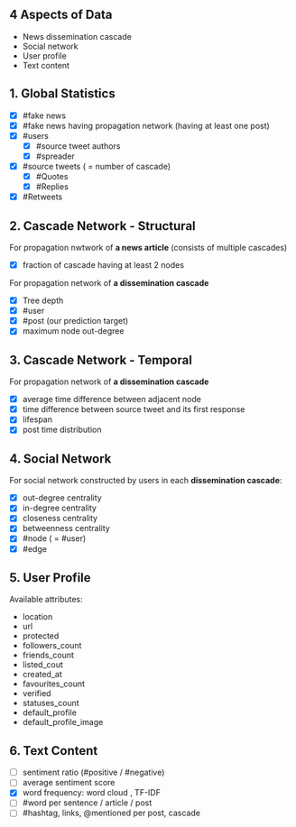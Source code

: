 ## 4 Aspects of Data

* News dissemination cascade
* Social network
* User profile
* Text content

## 1. Global Statistics

* [x] #fake news
* [x] #fake news having propagation network (having at least one post)
* [x] #users
    - [x] #source tweet authors
    - [x] #spreader
* [x] #source tweets ( = number of cascade)
    - [x] #Quotes
    - [x] #Replies
* [x] #Retweets

## 2. Cascade Network - Structural

For propagation nwtwork of **a news article** (consists of multiple cascades)
* [x] fraction of cascade having at least 2 nodes

For propagation network of **a dissemination cascade**
* [x] Tree depth
* [x] #user
* [x] #post (our prediction target)
* [x] maximum node out-degree

## 3. Cascade Network - Temporal

For propagation network of **a dissemination cascade**
* [x] average time difference between adjacent node
* [x] time difference between source tweet and its first response
* [x] lifespan
* [x] post time distribution

## 4. Social Network

For social network constructed by users in each **dissemination cascade**:

* [x] out-degree centrality
* [x] in-degree centrality
* [x] closeness centrality
* [x] betweenness centrality
* [x] #node ( = #user)
* [x] #edge

## 5. User Profile

Available attributes:
* location
* url
* protected
* followers_count
* friends_count
* listed_cout
* created_at
* favourites_count
* verified
* statuses_count
* default_profile
* default_profile_image

## 6. Text Content
* [ ] sentiment ratio (#positive / #negative)
* [ ] average sentiment score
* [x] word frequency: word cloud , TF-IDF
* [ ] #word per sentence / article / post
* [ ] #hashtag, links, @mentioned per post, cascade